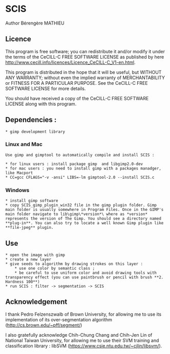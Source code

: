 # SCIS
Author Bérengère MATHIEU

## Licence 
This program is free software; you can redistribute it and/or modify
it under the terms of the CeCILL-C FREE SOFTWARE LICENSE  as published by
here http://www.cecill.info/licences/Licence_CeCILL-C_V1-en.html.

This program is distributed in the hope that it will be useful,
but WITHOUT ANY WARRANTY; without even the implied warranty of
MERCHANTABILITY or FITNESS FOR A PARTICULAR PURPOSE.  See the
CeCILL-C FREE SOFTWARE LICENSE  for more details.

You should have received a copy of the CeCILL-C FREE SOFTWARE LICENSE
along with this program.


## Dependencies : 

	* gimp development library


### Linux and Mac

	Use gimp and gimptool to automatically compile and install SCIS :

	* for linux users : install package gimp  and libgimp2.0-dev 
	* for mac users : you need to install gimp with a packages manadger, like Macport
	* CC=gcc CFLAGS="-v -ansi" LIBS=-lm gimptool-2.0 --install SCIS.c

### Windows
	
	* install gimp software 
	* copy SCIS_gimp_plugin_win32 file in the gimp plugin folder. Gimp main folder is usually somewhere in Program Files. Once in the GIMP's main folder navigate to lib\gimp\*version*\ where as *version* represents the version of The Gimp. You should see a directory named **plug-in**. You can also try to locate a well known Gimp plugin like **file-jpeg** plugin. 

## Use
	* open the image with gimp
	* create a new layer 
	* give seeds to algorithm by drawing strokes on this layer : 
		* use one color by semantic class ;
		* be careful to use uniform color and avoid drawing tools with transparency effect (you can use paintbrush or pencil with brush **2. Hardness 100**)
	* run SCIS : filter -> segmentation -> SCIS
	
	

## Acknowledgement 


I thank Pedro Felzenszwalb of Brown University, for allowing me to use its
implementation of its over-segmentation algorithm (http://cs.brown.edu/~pff/segment/)

I also gratefully acknowledge Chih-Chung Chang and Chih-Jen Lin of
National Taiwan University, for allowing me to use their SVM training
and classification library : libSVM (https://www.csie.ntu.edu.tw/~cjlin/libsvm/).
